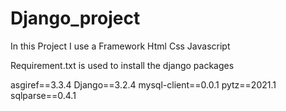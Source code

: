 # Django_project 
In this Project I use a Framework 
Html
Css
Javascript

Requirement.txt is used to install the django packages

asgiref==3.3.4
Django==3.2.4
mysql-client==0.0.1
pytz==2021.1
sqlparse==0.4.1
